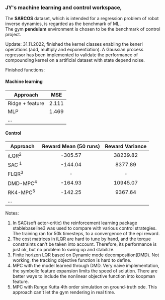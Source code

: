### JY's machine learning and control workspace, 
The **SARCOS** dataset, which is intended for a regression problem of robot inverse dynamics, is regarded as the benchmark of ML.  
The gym **pendulum** environment is chosen to be the benchmark of control project.
  
  
Update: 31.11.2022, finished the kernel classes enabling the kenerl operations (add, multiply and exponentiation). A Gaussian process regressor has been implemented to validate the performance of compounding kernel on a artificial dataset with state depend noise.  

Finished functions:
#### Machine learning  
| Approach      | MSE           |
| ------------- |:-------------:|
| Ridge + feature      | 2.111 |
| MLP      | 1.469      |
| ... |       |
#### Control  
| Approach        | Reward Mean (50 runs) | Reward Variance|
| ------------- |:-------------:|:-------------:|
| iLQR<sup>2 </sup>      | -305.57 |   38239.82    |
| SAC<sup> 1 </sup> | -144.04 | 8377.89 |
| FLQR<sup>3 </sup> | - | - |
| DMD-MPC<sup>4 </sup> | -164.93 | 10945.07 |
| RK4-MPC<sup>5 </sup> | -142.25 | 9367.64 |
| ...| | |

Notes:  
1. In SAC(soft actor-critic) the reinforcement learning package stablebaseline3 was used to compare with various control strategies. The training ran for 50k timesteps, to a convergence of the epi reward.  
2. The cost matrices in iLQR are hard to tune by hand, and the torque constraints can't be taken into account. Therefore, its performance is just ok, but no problem to swing up and stabilize.  
3. Finite horizon LQR based on Dynamic mode decomposition(DMD). Not working, the tracking objective function is hard to define.  
4. MPC with the model learned through DMD. Very naive implementation, the symbolic feature expansion limits the speed of solution. There are better ways to include the nonlinear objective function into koopman feature.  
5. MPC with Runge Kutta 4th order simulation on ground-truth ode. This approach can't let the gym rendering in real time.  
